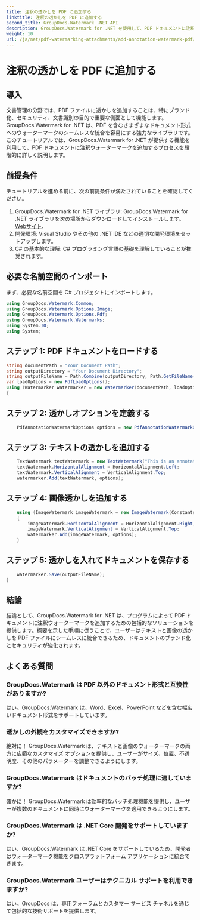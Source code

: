 ```yaml
---
title: 注釈の透かしを PDF に追加する
linktitle: 注釈の透かしを PDF に追加する
second_title: GroupDocs.Watermark .NET API
description: GroupDocs.Watermark for .NET を使用して、PDF ドキュメントに注釈のウォーターマークを簡単に追加する方法を学びます。ドキュメントのブランディングとセキュリティを簡単に強化します。
weight: 10
url: /ja/net/pdf-watermarking-attachments/add-annotation-watermark-pdf/
---
```


# 注釈の透かしを PDF に追加する

## 導入
文書管理の分野では、PDF ファイルに透かしを追加することは、特にブランド化、セキュリティ、文書識別の目的で重要な側面として機能します。 GroupDocs.Watermark for .NET は、PDF を含むさまざまなドキュメント形式へのウォーターマークのシームレスな統合を容易にする強力なライブラリです。このチュートリアルでは、GroupDocs.Watermark for .NET が提供する機能を利用して、PDF ドキュメントに注釈ウォーターマークを追加するプロセスを段階的に詳しく説明します。
## 前提条件
チュートリアルを進める前に、次の前提条件が満たされていることを確認してください。
1.  GroupDocs.Watermark for .NET ライブラリ: GroupDocs.Watermark for .NET ライブラリを次の場所からダウンロードしてインストールします。[Webサイト](https://releases.groupdocs.com/Watermark/net/).
2. 開発環境: Visual Studio やその他の .NET IDE などの適切な開発環境をセットアップします。
3. C# の基本的な理解: C# プログラミング言語の基礎を理解していることが推奨されます。

## 必要な名前空間のインポート
まず、必要な名前空間を C# プロジェクトにインポートします。
```csharp
using GroupDocs.Watermark.Common;
using GroupDocs.Watermark.Options.Image;
using GroupDocs.Watermark.Options.Pdf;
using GroupDocs.Watermark.Watermarks;
using System.IO;
using System;
```
## ステップ 1: PDF ドキュメントをロードする
```csharp
string documentPath = "Your Document Path";
string outputDirectory = "Your Document Directory";
string outputFileName = Path.Combine(outputDirectory, Path.GetFileName(documentPath));
var loadOptions = new PdfLoadOptions();
using (Watermarker watermarker = new Watermarker(documentPath, loadOptions))
{
```
## ステップ 2: 透かしオプションを定義する
```csharp
	PdfAnnotationWatermarkOptions options = new PdfAnnotationWatermarkOptions();
```
## ステップ 3: テキストの透かしを追加する
```csharp
	TextWatermark textWatermark = new TextWatermark("This is an annotation watermark", new Font("Arial", 8));
	textWatermark.HorizontalAlignment = HorizontalAlignment.Left;
	textWatermark.VerticalAlignment = VerticalAlignment.Top;
	watermarker.Add(textWatermark, options);
```
## ステップ 4: 画像透かしを追加する
```csharp
	using (ImageWatermark imageWatermark = new ImageWatermark(Constants.ProtectJpg))
	{
		imageWatermark.HorizontalAlignment = HorizontalAlignment.Right;
		imageWatermark.VerticalAlignment = VerticalAlignment.Top;
		watermarker.Add(imageWatermark, options);
	}
```
## ステップ 5: 透かしを入れてドキュメントを保存する
```csharp
	watermarker.Save(outputFileName);
}
```

## 結論
結論として、GroupDocs.Watermark for .NET は、プログラムによって PDF ドキュメントに注釈ウォーターマークを追加するための包括的なソリューションを提供します。概要を示した手順に従うことで、ユーザーはテキストと画像の透かしを PDF ファイルにシームレスに統合できるため、ドキュメントのブランド化とセキュリティが強化されます。
## よくある質問
### GroupDocs.Watermark は PDF 以外のドキュメント形式と互換性がありますか?
はい。GroupDocs.Watermark は、Word、Excel、PowerPoint などを含む幅広いドキュメント形式をサポートしています。
### 透かしの外観をカスタマイズできますか?
絶対に！ GroupDocs.Watermark は、テキストと画像のウォーターマークの両方に広範なカスタマイズ オプションを提供し、ユーザーがサイズ、位置、不透明度、その他のパラメーターを調整できるようにします。
### GroupDocs.Watermark はドキュメントのバッチ処理に適していますか?
確かに！ GroupDocs.Watermark は効率的なバッチ処理機能を提供し、ユーザーが複数のドキュメントに同時にウォーターマークを適用できるようにします。
### GroupDocs.Watermark は .NET Core 開発をサポートしていますか?
はい、GroupDocs.Watermark は .NET Core をサポートしているため、開発者はウォーターマーク機能をクロスプラットフォーム アプリケーションに統合できます。
### GroupDocs.Watermark ユーザーはテクニカル サポートを利用できますか?
はい。GroupDocs は、専用フォーラムとカスタマー サービス チャネルを通じて包括的な技術サポートを提供します。